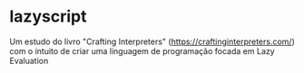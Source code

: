 # lazyscript
Um estudo do livro "Crafting Interpreters" (https://craftinginterpreters.com/) com o intuito de criar uma linguagem de programação focada em Lazy Evaluation
